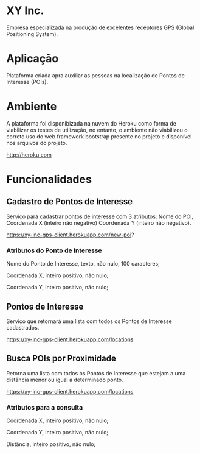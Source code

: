 # XY Inc.

Empresa especializada na produção de excelentes receptores GPS (Global Positioning System).

# Aplicação

Plataforma criada apra auxiliar as pessoas na localização de Pontos de Interesse (POIs).

# Ambiente

A plataforma foi disponibizada na nuvem do Heroku como forma de viabilizar os testes de utilização, no entanto, o ambiente não viabilizou o correto uso do web framework bootstrap presente no projeto e disponível nos arquivos do projeto.

http://heroku.com

# Funcionalidades

## Cadastro de Pontos de Interesse

Serviço para cadastrar pontos de interesse com 3 atributos: Nome do POI, Coordenada X (inteiro não negativo) Coordenada Y (inteiro não negativo).

https://xy-inc-gps-client.herokuapp.com/new-poi?

### Atributos do Ponto de Interesse

Nome do Ponto de Interesse, texto, não nulo, 100 caracteres;

Coordenada X, inteiro positivo, não nulo;

Coordenada Y, inteiro positivo, não nulo;

## Pontos de Interesse

Serviço que retornará uma lista com todos os Pontos de Interesse cadastrados.

https://xy-inc-gps-client.herokuapp.com/locations

## Busca POIs por Proximidade

Retorna uma lista com todos os Pontos de Interesse que estejam a uma distância menor ou igual a determinado ponto.

https://xy-inc-gps-client.herokuapp.com/locations

### Atributos para a consulta

Coordenada X, inteiro positivo, não nulo;

Coordenada Y, inteiro positivo, não nulo;

Distância, inteiro positivo, não nulo;
